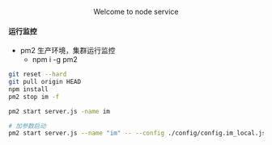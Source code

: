 <p align='center' style="font-size:'30px'">
  Welcome to node service 
<p/>

#### 运行监控
- pm2 生产环境，集群运行监控
  - npm i -g pm2

``` sh
git reset --hard
git pull origin HEAD
npm install
pm2 stop im -f

pm2 start server.js -name im

# 加参数启动
pm2 start server.js --name "im" -- --config ./config/config.im_local.json
```
